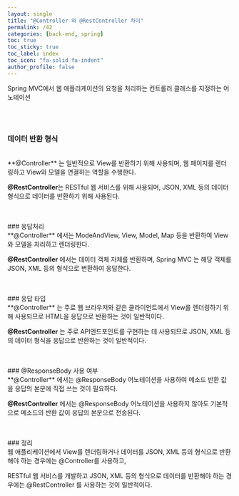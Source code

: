 ```yaml
---
layout: single
title: "@Controller 와 @RestController 차이"
permalink: /42
categories: [back-end, spring]
toc: true
toc_sticky: true
toc_label: index
toc_icon: "fa-solid fa-indent"
author_profile: false
---
```


Spring MVC에서 웹 애플리케이션의 요청을 처리하는 컨트롤러 클래스를 지정하는 어노테이션

<br>

<br>

### 데이터 반환 형식

<br>
**@Controller** 는 일반적으로 View를 반환하기 위해 사용되며, 웹 페이지를 렌더링하고 View와 모델을 연결하는 역할을 수행한다.

**@RestController**는 RESTful 웹 서비스를 위해 사용되며, JSON, XML 등의 데이터 형식으로 데이터를 반환하기 위해 사용된다.

<br>

<br>
### 응답처리

<br>
**@Controller** 에서는 ModeAndView, View, Model, Map 등을 반환하여 View와 모델을 처리하고 렌더링한다.

**@RestController** 에서는 데이터 객체 자체를 반환하며, Spring MVC 는 해당 객체를 JSON, XML 등의 형식으로 변환하여 응답한다.

<br>

<br>
### 응답 타입

<br>
**@Controller** 는 주로 웹 브라우저와 같은 클라이언트에서 View를 렌더링하기 위해 사용되므로 HTML을 응답으로 반환하는 것이 일반적이다.

**@RestController** 는 주로 API엔드포인트를 구현하는 데 사용되므로 JSON, XML 등의 데이터 형식을 응답으로 반환하는 것이 일반적이다.

<br>

<br>
### @ResponseBody 사용 여부

<br>
**@Controller** 에서는 @ResponseBody 어노테이션을 사용하여 메소드 반환 값을 응답의 본문에 직접 쓰는 것이 필요하다.

**@RestController** 에서는 @ResponseBody 어노테이션을 사용하지 않아도 기본적으로 메소드의 반환 값이 응답의 본문으로 전송된다.

<br>

<br>
### 정리

<br>
웹 애플리케이션에서 View를 렌더링하거나 데이터를 JSON, XML 등의 형식으로 반환해야 하는 경우에는 @Controller를 사용하고,

RESTful 웹 서비스를 개발하고 JSON, XML 등의 형식으로 데이터를 반환해야 하는 경우에는 @RestController 를 사용하는 것이 일반적이다.